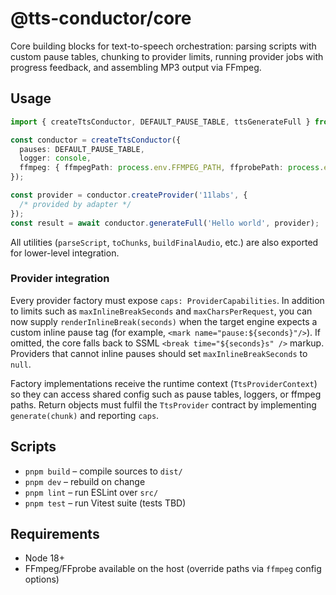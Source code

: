 # @tts-conductor/core

Core building blocks for text-to-speech orchestration: parsing scripts with custom pause tables, chunking to provider limits, running provider jobs with progress feedback, and assembling MP3 output via FFmpeg.

## Usage

```ts
import { createTtsConductor, DEFAULT_PAUSE_TABLE, ttsGenerateFull } from '@tts-conductor/core';

const conductor = createTtsConductor({
  pauses: DEFAULT_PAUSE_TABLE,
  logger: console,
  ffmpeg: { ffmpegPath: process.env.FFMPEG_PATH, ffprobePath: process.env.FFPROBE_PATH },
});

const provider = conductor.createProvider('11labs', {
  /* provided by adapter */
});
const result = await conductor.generateFull('Hello world', provider);
```

All utilities (`parseScript`, `toChunks`, `buildFinalAudio`, etc.) are also exported for lower-level integration.

### Provider integration

Every provider factory must expose `caps: ProviderCapabilities`. In addition to limits such as `maxInlineBreakSeconds` and `maxCharsPerRequest`, you can now supply `renderInlineBreak(seconds)` when the target engine expects a custom inline pause tag (for example, `<mark name="pause:${seconds}"/>`). If omitted, the core falls back to SSML `<break time="${seconds}s" />` markup. Providers that cannot inline pauses should set `maxInlineBreakSeconds` to `null`.

Factory implementations receive the runtime context (`TtsProviderContext`) so they can access shared config such as pause tables, loggers, or ffmpeg paths. Return objects must fulfil the `TtsProvider` contract by implementing `generate(chunk)` and reporting `caps`.

## Scripts

- `pnpm build` – compile sources to `dist/`
- `pnpm dev` – rebuild on change
- `pnpm lint` – run ESLint over `src/`
- `pnpm test` – run Vitest suite (tests TBD)

## Requirements

- Node 18+
- FFmpeg/FFprobe available on the host (override paths via `ffmpeg` config options)
